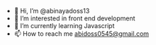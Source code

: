 - 👋 Hi, I’m @abinayadoss13
- 👀 I’m interested in front end development
- 🌱 I’m currently learning Javascript
- 📫 How to reach me abidoss0545@gmail.com

<!---
abinayadoss13/abinayadoss13 is a ✨ special ✨ repository because its `README.md` (this file) appears on your GitHub profile.
You can click the Preview link to take a look at your changes.
--->
